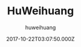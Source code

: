 ---
title: HuWeihuang
github: https://github.com/huweihuang/hexo-theme-huweihuang
demo: https://www.huweihuang.com/
author: huweihuang
ssg:
  - Hexo
cms:
  - Markdown
date: 2017-10-22T03:07:50.000Z
description: ' Ported theme of Hux Blog by YuHsuan, Modified by Hu Weihuang'
draft: true
publish_date: '2017-10-22T03:07:50Z'
update_date: '2021-03-18T11:55:45Z'
github_star: 278
github_fork: 107
---